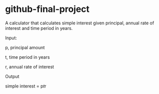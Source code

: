 # github-final-project
A calculator that calculates simple interest given principal, annual rate of interest and time period in years.

Input:

p, principal amount

t, time period in years

r, annual rate of interest

Output

simple interest = p*t*r

